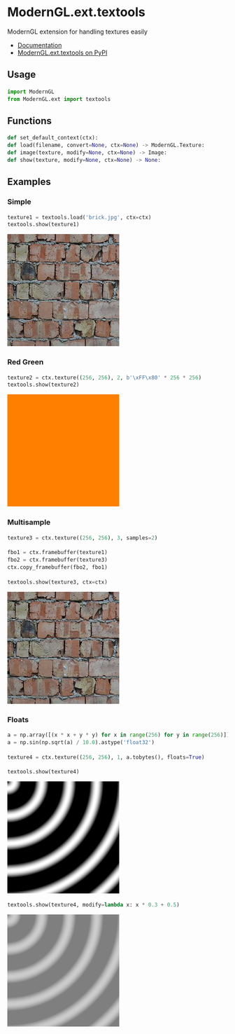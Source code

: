 # ModernGL.ext.textools

ModernGL extension for handling textures easily

- [Documentation](http://modernglexttextools.readthedocs.io)
- [ModernGL.ext.textools on PyPI](https://pypi.python.org/pypi/ModernGL.ext.textools)

## Usage

```python
import ModernGL
from ModernGL.ext import textools
```

## Functions

```python
def set_default_context(ctx):
def load(filename, convert=None, ctx=None) -> ModernGL.Texture:
def image(texture, modify=None, ctx=None) -> Image:
def show(texture, modify=None, ctx=None) -> None:
```

## Examples

### Simple

```python
texture1 = textools.load('brick.jpg', ctx=ctx)
textools.show(texture1)
```

![Simple](.github/output1.jpg)

### Red Green

```python
texture2 = ctx.texture((256, 256), 2, b'\xFF\x80' * 256 * 256)
textools.show(texture2)
```

![Red Green](.github/output2.png)

### Multisample

```python
texture3 = ctx.texture((256, 256), 3, samples=2)

fbo1 = ctx.framebuffer(texture1)
fbo2 = ctx.framebuffer(texture3)
ctx.copy_framebuffer(fbo2, fbo1)

textools.show(texture3, ctx=ctx)
```

![Multisample](.github/output3.jpg)

### Floats

```python
a = np.array([(x * x + y * y) for x in range(256) for y in range(256)])
a = np.sin(np.sqrt(a) / 10.0).astype('float32')

texture4 = ctx.texture((256, 256), 1, a.tobytes(), floats=True)

textools.show(texture4)
```

![Floats 1](.github/output4.png)

```python
textools.show(texture4, modify=lambda x: x * 0.3 + 0.5)
```

![Floats 2](.github/output5.png)
